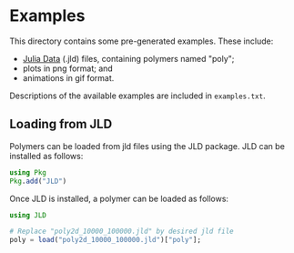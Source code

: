 # Examples

This directory contains some pre-generated examples. These include:

* [Julia Data](https://github.com/JuliaIO/JLD.jl) (.jld) files, containing polymers named "poly";
* plots in png format; and
* animations in gif format.

Descriptions of the available examples are included in `examples.txt`.

## Loading from JLD

Polymers can be loaded from jld files using the JLD package. JLD can be installed as follows:

```julia
using Pkg
Pkg.add("JLD")
```

Once JLD is installed, a polymer can be loaded as follows:

```julia
using JLD

# Replace "poly2d_10000_100000.jld" by desired jld file
poly = load("poly2d_10000_100000.jld")["poly"];
```
